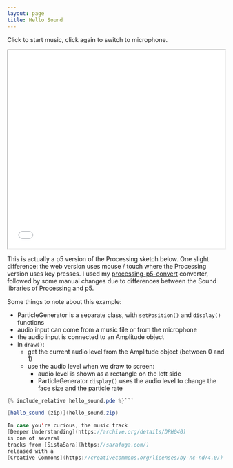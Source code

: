 ```yaml
---
layout: page
title: Hello Sound
---
```


Click to start music, click again to switch to microphone.

<iframe src="hello_sound.html" width="100%" height="460rem"> </iframe>

This is actually a p5 version of the Processing sketch below.  One slight
difference: the web version uses mouse / touch where the Processing version
uses key presses.  I used my 
[processing-p5-convert](https://dkessner.github.io/processing-p5-convert/)
converter, followed by some manual changes due to differences between
the Sound libraries of Processing and p5.  

Some things to note about this example:
- ParticleGenerator is a separate class, with `setPosition()` and `display()` functions
- audio input can come from a music file or from the microphone
- the audio input is connected to an Amplitude object
- in `draw()`:
    - get the current audio level from the Amplitude object (between 0 and 1) 
    - use the audio level when we draw to screen:
        - audio level is shown as a rectangle on the left side
        - ParticleGenerator `display()` uses the audio level to change the face
          size and the particle rate

```java
{% include_relative hello_sound.pde %}```

[hello_sound (zip)](hello_sound.zip)

In case you're curious, the music track 
[Deeper Understanding](https://archive.org/details/DPH040)
is one of several 
tracks from [SistaSara](https://sarafuga.com/)
released with a 
[Creative Commons](https://creativecommons.org/licenses/by-nc-nd/4.0/) license.


